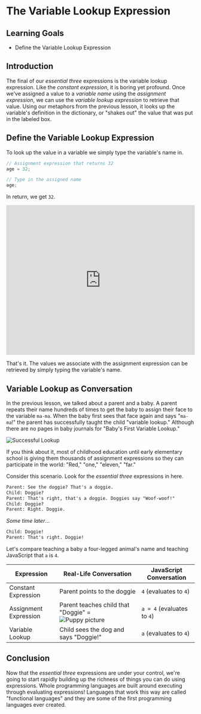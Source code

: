 # The Variable Lookup Expression

## Learning Goals

- Define the Variable Lookup Expression

## Introduction

The final of our _essential three_ expressions is the variable lookup
expression. Like the _constant expression_, it is boring yet profound. Once
we've assigned a value to a _variable name_ using the _assignment expression_,
we can use the _variable lookup expression_ to retrieve that value. Using our
metaphors from the previous lesson, it looks up the variable's definition in the
dictionary, or "shakes out" the value that was put in the labeled box.

## Define the Variable Lookup Expression

To look up the value in a variable we simply type the variable's name in.

```js
// Assignment expression that returns 32
age = 32;

// Type in the assigned name
age;
```

In return, we get `32`.

<iframe height="400px" width="100%" src="https://replit.com/@lizbur10/Sandbox?lite=1&outputonly=1" scrolling="no" frameborder="no" allowtransparency="true" allowfullscreen="true" sandbox="allow-forms allow-pointer-lock allow-popups allow-same-origin allow-scripts allow-modals"></iframe>

That's it. The values we associate with the assignment expression can be
retrieved by simply typing the variable's name.

## Variable Lookup as Conversation

In the previous lesson, we talked about a parent and a baby. A parent repeats
their name hundreds of times to get the baby to assign their face to the
variable `ma-ma`. When the baby first sees that face again and says "`ma-ma`!"
the parent has successfully taught the child "variable lookup." Although there
are no pages in baby journals for "Baby's First Variable Lookup."

![Successful Lookup](https://curriculum-content.s3.amazonaws.com/phase-0/the-variable-lookup-expression/Image_55_Mama-Baby_4.png)

If you think about it, most of childhood education until early elementary school
is giving them thousands of assignment expressions so they can participate in
the world: "Red," "one," "eleven," "far."

Consider this scenario. Look for the _essential three_ expressions in here.

```txt
Parent: See the doggie? That's a doggie.
Child: Doggie?
Parent: That's right, that's a doggie. Doggies say "Woof-woof!"
Child: Doggie?
Parent: Right. Doggie.
```

_Some time later_...

```txt
Child: Doggie!
Parent: That's right. Doggie!
```

Let's compare teaching a baby a four-legged animal's name and teaching JavaScript
that `a` is `4`.

| Expression            | Real-Life Conversation                                                                                                                                                       | JavaScript Conversation    |
| --------------------- | ---------------------------------------------------------------------------------------------------------------------------------------------------------------------------- | -------------------------- |
| Constant Expression   | Parent points to the doggie                                                                                                                                                  | `4` (evaluates to `4`)     |
| Assignment Expression | Parent teaches child that "Doggie" = <img alt="Puppy picture" src="https://curriculum-content.s3.amazonaws.com/phase-0/the-variable-lookup-expression/small_puppy.JPG"></td> | `a = 4` (evaluates to `4`) |
| Variable Lookup       | Child sees the dog and says "Doggie!"                                                                                                                                        | `a` (evaluates to `4`)     |

## Conclusion

Now that the _essential three_ expressions are under your control, we're going
to start rapidly building up the richness of things you can do using
expressions. Whole programming languages are built around executing through
evaluating expressions! Languages that work this way are called "functional
languages" and they are some of the first programming languages ever created.
